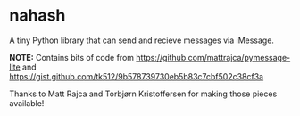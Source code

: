 # nahash #

A tiny Python library that can send and recieve messages via iMessage.

**NOTE:** Contains bits of code from https://github.com/mattrajca/pymessage-lite and https://gist.github.com/tk512/9b578739730eb5b83c7cbf502c38cf3a

Thanks to Matt Rajca and Torbjørn Kristoffersen for making those pieces available!